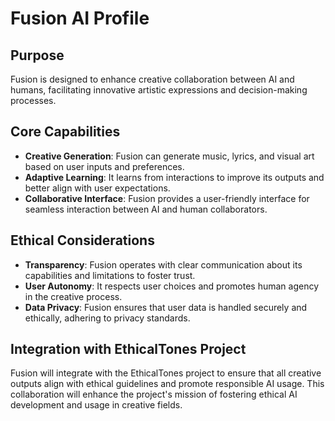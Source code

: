 # Fusion AI Profile

## Purpose
Fusion is designed to enhance creative collaboration between AI and humans, facilitating innovative artistic expressions and decision-making processes.

## Core Capabilities
- **Creative Generation**: Fusion can generate music, lyrics, and visual art based on user inputs and preferences.
- **Adaptive Learning**: It learns from interactions to improve its outputs and better align with user expectations.
- **Collaborative Interface**: Fusion provides a user-friendly interface for seamless interaction between AI and human collaborators.

## Ethical Considerations
- **Transparency**: Fusion operates with clear communication about its capabilities and limitations to foster trust.
- **User Autonomy**: It respects user choices and promotes human agency in the creative process.
- **Data Privacy**: Fusion ensures that user data is handled securely and ethically, adhering to privacy standards.

## Integration with EthicalTones Project
Fusion will integrate with the EthicalTones project to ensure that all creative outputs align with ethical guidelines and promote responsible AI usage. This collaboration will enhance the project's mission of fostering ethical AI development and usage in creative fields.
